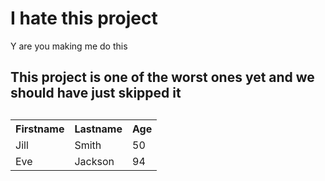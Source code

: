 <!DOCTYPE html>
<html>
<body>

<h1>I hate this project</h1>
<p> Y are you making me do this</p>
<h2>This project is one of the worst ones yet and we should have just skipped it<h2>

<table style="width:100%">
  <tr>
    <th>Firstname</th>
    <th>Lastname</th>
    <th>Age</th>
  </tr>
  <tr>
    <td>Jill</td>
    <td>Smith</td>
    <td>50</td>
  </tr>
  <tr>
    <td>Eve</td>
    <td>Jackson</td>
    <td>94</td>
  </tr>
</table>

</body>
</html>
